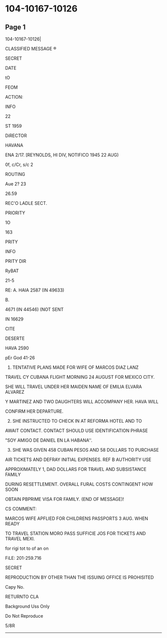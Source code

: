 # 104-10167-10126

## Page 1

104-10167-10126|

CLASSIFIED MESSAGE ®

SECRET

DATE

tO

FEOM

ACTION:

INFO

22

ST 1959

DiRECTOR

HAVANA

ENA 2/17. [REYNOLDS, HI DIV, NOTIFICO 1945 22 AUG)

0f, c/Cr, s/c 2

ROUTING

Aue 2? 23

26.59

REC'O LADLE SECT.

PRIORITY

1O

163

PRITY

INFO

PRITY DIR

RyBAT

21-5

RE: A. HAIA 2587 (IN 49633)

B.

4671 (IN 44546) (NOT SENT

IN 16629

CITE

DESERTE

HAVA 2590

pEr God 41-26

1. TENTATIVE PLANS MADE FOR WIFE OF MARCOS DIAZ LANZ

TRAVEL CY CUBANA FLIGHT MORNING 24 AUGUST FOR MEXICO CITY.

SHE WILL TRAVEL UNDER HER MAIDEN NAME OF EMILIA ELVARA ALVAREZ

Y MARTINEZ AND TWO DAUGHTERS WILL ACCOMPANY HER. HAVA WILL

CONFIRM HER DEPARTURE.

2. SHE INSTRUCTED TO CHECK IN AT REFORMA HOTEL AND TO

AWAIT CONTACT. CONTACT SHOULD USE IDENTIFICATION PHRASE

"SOY AMIGO DE DANIEL EN LA HABANA''.

3. SHE WAS GIVEN 458 CUBAN PESOS AND 58 DOLLARS TO PURCHASE

AIR TICKETS AND DEFRAY INITIAL EXPENSES. REF B AUTHORITY USE

APPROXIMATELY 1, DAD DOLLARS FOR TRAVEL AND SUBSISTANCE FAMILY

DURING RESETTLEMENT. OVERALL FURAL COSTS CONTINGENT HOW SOON

OBTAIN PBPRIME VISA FOR FAMILY. (END OF MESSAGE)!

CS COMMENT:

MARCOS WIFE APFLIED FOR CHILDRENS PASSPORTS 3 AUG. WHEN READY

TO TRAVEL STATION MORO PASS SUFFICIE JOS FOR TICKETS AND TRAVEL MEXI.

for rigi tot to of an on

FiLE: 201-259.716

SECRET

REPRODUCTION BY OTHER THAN THE ISSUING OFFICE IS PROHISITED

Capy No.

RETURNTO CLA

Background Uss Only

Do Not Reproduce

5/8R

---


